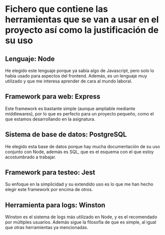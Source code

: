 # Fichero que contiene las herramientas que se van a usar en el proyecto así como la justificación de su uso

## Lenguaje: Node

He elegido este lenguaje porque ya sabía algo de Javascript, pero solo lo había usado para aspectos del frontend. Además, es un lenguaje muy utilizado y que me interesa aprender de cara al mundo laboral.

## Framework para web: Express 

Este framework es bastante simple (aunque ampliable mediante middlewares), por lo que es perfecto para un proyecto pequeño, como el que estamos desarrollando en la asignatura.

## Sistema de base de datos: PostgreSQL

He elegido esta base de datos porque hay mucha documentación de su uso conjunto con Node, además es SQL, que es el esquema con el que estoy acostumbrado a trabajar.

## Framework para testeo: Jest

Su enfoque en la simplicidad y su extendido uso es lo que me han hecho elegir este framework por encima de otros.

## Herramienta para logs: Winston

Winston es el sistema de logs más utilizado en Node, y es el recomendado por múltiples usuarios. Además sigue la filosofía de que es simple, al igual que otras herramientas ya mencionadas.